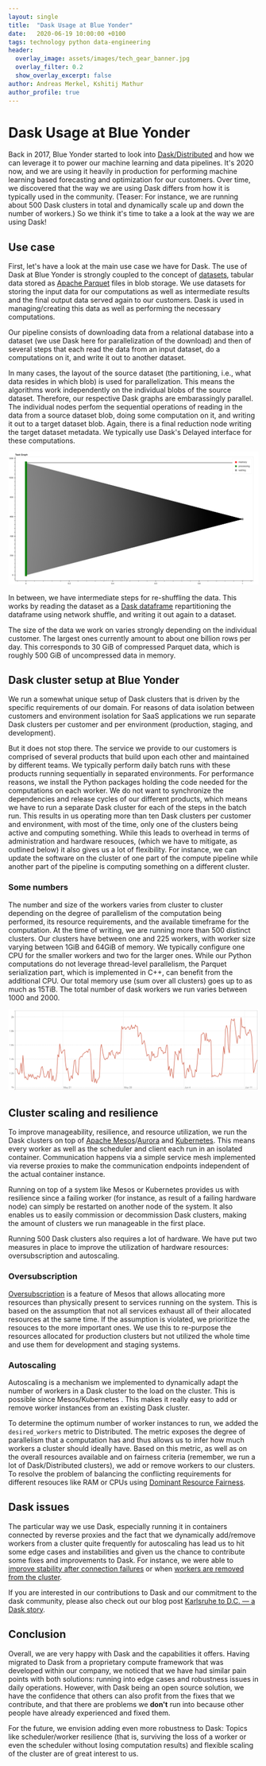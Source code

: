 ```yaml
---
layout: single
title:  "Dask Usage at Blue Yonder"
date:   2020-06-19 10:00:00 +0100
tags: technology python data-engineering
header:
  overlay_image: assets/images/tech_gear_banner.jpg
  overlay_filter: 0.2
  show_overlay_excerpt: false
author: Andreas Merkel, Kshitij Mathur
author_profile: true
---
```

# Dask Usage at Blue Yonder

Back in 2017, Blue Yonder started to look into 
[Dask/Distributed](https://distributed.dask.org) and how we can leverage it to power
our machine learning and data pipelines.
It's 2020 now, and we are using it heavily in production for performing machine learning based
forecasting and optimization for our customers.
Over time, we discovered that the way we are using Dask differs from how it is typically
used in the community. 
(Teaser: For instance, we are running about 500 Dask clusters in total and dynamically scale up and down 
the number of workers.)
So we think it's time to take a a look at the way we are using Dask!

## Use case

First, let's have a look at the main use case we have for Dask. The use of Dask at Blue Yonder
is strongly coupled to the concept of [datasets](https://tech.jda.com/introducing-kartothek/),
tabular data stored as [Apache Parquet](https://parquet.apache.org/) files in blob storage. 
We use datasets for storing the input data for our computations as well as intermediate results and the final output data
served again to our customers.
Dask is used in managing/creating this data as well as performing the necessary computations.

Our pipeline consists of downloading data from a relational database into a dataset
(we use Dask here for parallelization of the download) and then of several steps that each read
the data from an input dataset, do a computations on it, and write it out to another dataset.

In many cases, the layout of the source dataset (the partitioning, i.e., what data resides in which blob)
is used for parallelization. 
This means the algorithms work independently on the individual blobs of the source dataset. 
Therefore, our respective Dask graphs are embarassingly parallel.
The individual nodes perfom
the sequential operations of reading in the data from a source dataset blob, doing some computation on it,
and writing it out to a target dataset blob. 
Again, there is a final reduction node writing the target
dataset metadata. 
We typically use Dask's Delayed interface for these computations.

![Simple Dask graph with parallel nodes and final reduction](/assets/images/2020-03-16-dask-usage-at-by-graph.png)

In between, we have intermediate steps for re-shuffling the data.
This works by reading the dataset as a [Dask dataframe](https://docs.dask.org/en/latest/dataframe.html) 
repartitioning the dataframe using network shuffle, and writing it out again to a dataset.

The size of the data we work on varies strongly depending on the individual customer.
The largest ones currently amount to about one billion rows per day. 
This corresponds to 30 GiB of compressed Parquet data, which is roughly 500 GiB of uncompressed data in memory.

## Dask cluster setup at Blue Yonder

We run a somewhat unique setup of Dask clusters that is driven by the specific requirements
of our domain.
For reasons of data isolation between customers and environment isolation for SaaS applications 
we run separate Dask clusters per customer and per environment (production, staging, and development).

But it does not stop there. 
The service we provide to our customers is comprised of several products that build upon each other
and maintained by different teams. We typically perform daily batch runs with these products running sequentially
in separated environments.
For performance reasons, we install the Python packages holding the code needed for the computations on each worker. 
We do not want to synchronize the dependencies and release cycles of our different products, which
means we have to run a separate Dask cluster for each of the steps in the batch run.
This results in us operating more than
ten Dask clusters per customer and environment, with most of the time, only one of the clusters being active
and computing something. While this leads to overhead in terms of administration and hardware resouces,
(which we have to mitigate, as outlined below)
it also gives us a lot of flexibility. For instance, we can update the software on the cluster of one part of the compute pipeline
while another part of the pipeline is computing something on a different cluster.


### Some numbers

The number and size of the workers varies from cluster to cluster depending on the degree of parallelism
of the computation being performed, its resource requirements, and the available timeframe for the computation.
At the time of writing, we are running more than 500 distinct clusters.
Our clusters have between one and 225 workers, with worker size varying between 1GiB and 64GiB of memory.
We typically configure one CPU for the smaller workers and two for the larger ones.
While our Python computations do not leverage thread-level parallelism, the Parquet serialization part,
which is implemented in C++, can benefit from the additional CPU.
Our total memory use (sum over all clusters) goes up to as much as 15TiB.
The total number of dask workers we run varies between 1000 and 2000.

![Simple Dask graph with parallel nodes and final reduction](/assets/images/2020-03-16-dask-usage-at-by-n-workers.png)

## Cluster scaling and resilience

To improve manageability, resilience, and resource utilization, we run the Dask clusters on top
of [Apache Mesos](http://mesos.apache.org/)/[Aurora](http://aurora.apache.org/) 
and [Kubernetes](https://kubernetes.io/). This means every worker as well as the scheduler and client
each run in an isolated container. Communication happens via a simple service mesh 
implemented via  reverse proxies to make the communication
endpoints independent of the actual container instance.

Running on top of a system like Mesos or Kubernetes provides us with resilience since a failing worker 
(for instance, as result of a failing hardware node)
can simply be restarted on another node of the system. 
It also enables us to easily commission or decommission Dask clusters, making the amount of clusters we run
manageable in the first place.

Running 500 Dask clusters also requires a lot of hardware. We have put two measures in place to improve
the utilization of hardware resources: oversubscription and autoscaling.

### Oversubscription

[Oversubscription](http://mesos.apache.org/documentation/latest/oversubscription/) is a feature of Mesos
that allows allocating more resources than physically present to services running on the system.
This is based on the assumption that not all services exhaust all of their allocated resources at the same time.
If the assumption is violated, we prioritize the resouces to the more important ones.
We use this to re-purpose the resources allocated for production clusters but not utilized the whole time
 and use them for development and staging systems.

### Autoscaling

Autoscaling is a mechanism we implemented to dynamically adapt the number of workers in a Dask cluster
to the load on the cluster. This is possible since Mesos/Kubernetes . This
makes it really easy to add or remove worker instances from an existing Dask cluster.

To determine the optimum number of worker instances to run, we added the ``desired_workers`` metric to Distributed.
The metric exposes
the degree of parallelism that a computation has and thus allows us to infer how much workers a cluster should
ideally have. Based on this metric, as well as on the overall resources available and on fairness criteria
(remember, we run a lot of Dask/Distributed clusters), we add or remove workers to our clusters.
To resolve the problem of balancing the conflicting requirements for different resouces like RAM or CPUs
 using [Dominant Resource Fairness](https://cs.stanford.edu/~matei/papers/2011/nsdi_drf.pdf).

## Dask issues

The particular way we use Dask, especially running it in containers connected by reverse proxies and the fact
that we dynamically add/remove workers from a cluster quite frequently for autoscaling has lead us to hit some
edge cases and instabilities and given us the chance to contribute some fixes and improvements to Dask.
For instance, we were able to 
[improve stability after connection failures](https://github.com/dask/distributed/pull/3246) or when 
[workers are removed from the cluster](https://github.com/dask/distributed/pull/3366). 

If you are interested in our contributions to Dask and our commitment to the dask community, please
also check out our blog post [Karlsruhe to D.C. ― a Dask story](../dask-developer-workshop/).

## Conclusion

Overall, we are very happy with Dask and the capabilities it offers. 
Having migrated to Dask from a proprietary compute framework that was developed within our company,
we noticed that we have had similar pain points with both solutions: running into edge cases and robustness
issues in daily operations. 
However, with Dask being an open source solution, we have the confidence that others can also profit from
the fixes that we contribute, and that there are problems we **don't** run into because other people have
already experienced and fixed them.

For the future, we envision adding even more robustness to Dask: 
Topics like scheduler/worker resilience (that is, surviving the loss of a worker or even the scheduler without losing computation results)
and flexible scaling of the cluster are of great interest to us.
